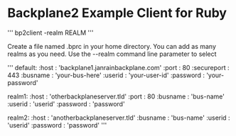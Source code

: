 Backplane2 Example Client for Ruby
=================================

'''
bp2client -realm REALM
'''

Create a file named .bprc in your home directory. You can add as many realms as you need. Use the --realm command line parameter to select

'''
default: 
  :host : 'backplane1.janrainbackplane.com'
  :port : 80
  :secureport : 443
  :busname : 'your-bus-here'
  :userid : 'your-user-id'
  :password : 'your-password'

realm1:
  :host : 'otherbackplaneserver.tld'
  :port : 80
  :busname : 'bus-name'
  :userid : 'userid'
  :password : 'password'

realm2:
  :host : 'anotherbackplaneserver.tld'
  :busname : 'bus-name'
  :userid : 'userid'
  :password : 'password'
'''
